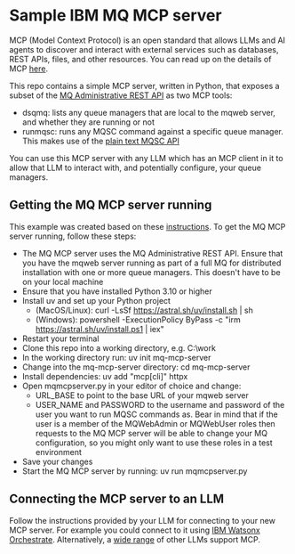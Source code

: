 # Sample IBM MQ MCP server

MCP (Model Context Protocol) is an open standard that allows LLMs and AI agents to discover and interact with external services such as databases, REST APIs, files, and other resources.
You can read up on the details of MCP [here](https://modelcontextprotocol.io/introduction).

This repo contains a simple MCP server, written in Python, that exposes a subset of the [MQ Administrative REST API](https://www.ibm.com/docs/en/ibm-mq/9.4.x?topic=administering-administration-using-rest-api) as two MCP tools:

- dsqmq: lists any queue managers that are local to the mqweb server, and whether they are running or not
- runmqsc: runs any MQSC command against a specific queue manager. This makes use of the [plain text MQSC API](https://www.ibm.com/docs/en/ibm-mq/9.4.x?topic=adminactionqmgrqmgrnamemqsc-post-plain-text-mqsc-command) 

You can use this MCP server with any LLM which has an MCP client in it to allow that LLM to interact with, and potentially configure, your queue managers. 

## Getting the MQ MCP server running

This example was created based on these [instructions](https://modelcontextprotocol.io/quickstart/server). To get the MQ MCP server running, follow these steps:

- The MQ MCP server uses the MQ Administrative REST API. Ensure that you have the mqweb server running as part of a full MQ for distributed installation with one or more queue managers. This doesn't have to be on your local machine
- Ensure that you have installed Python 3.10 or higher
- Install uv and set up your Python project
    - (MacOS/Linux): curl -LsSf https://astral.sh/uv/install.sh | sh
    - (Windows): powershell -ExecutionPolicy ByPass -c "irm https://astral.sh/uv/install.ps1 | iex"
- Restart your terminal
- Clone this repo into a working directory, e.g. C:\work
- In the working directory run: uv init mq-mcp-server
- Change into the mq-mcp-server directory: cd mq-mcp-server
- Install dependencies: uv add "mcp[cli]" httpx
- Open mqmcpserver.py in your editor of choice and change:
    - URL_BASE to point to the base URL of your mqweb server
    - USER_NAME and PASSWORD to the username and password of the user you want to run MQSC commands as. Bear in mind that if the user is a member of the MQWebAdmin or MQWebUser roles then requests to the MQ MCP server will be able to change your MQ configuration, so you might only want to use these roles in a test environment
- Save your changes
- Start the MQ MCP server by running: uv run mqmcpserver.py

## Connecting the MCP server to an LLM

Follow the instructions provided by your LLM for connecting to your new MCP server. For example you could connect to it using [IBM Watsonx Orchestrate](https://www.ibm.com/docs/en/watsonx/watson-orchestrate/base?topic=tools-importing-from-mcp-server). 
Alternatively, a [wide range](https://modelcontextprotocol.io/clients) of other LLMs support MCP.

